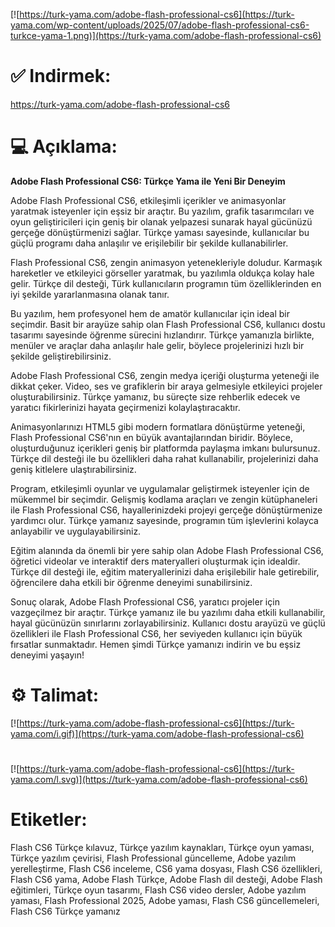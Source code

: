 [![https://turk-yama.com/adobe-flash-professional-cs6](https://turk-yama.com/wp-content/uploads/2025/07/adobe-flash-professional-cs6-turkce-yama-1.png)](https://turk-yama.com/adobe-flash-professional-cs6)
# ✅ Indirmek:
https://turk-yama.com/adobe-flash-professional-cs6
# 💻 Açıklama:
**Adobe Flash Professional CS6: Türkçe Yama ile Yeni Bir Deneyim**

Adobe Flash Professional CS6, etkileşimli içerikler ve animasyonlar yaratmak isteyenler için eşsiz bir araçtır. Bu yazılım, grafik tasarımcıları ve oyun geliştiricileri için geniş bir olanak yelpazesi sunarak hayal gücünüzü gerçeğe dönüştürmenizi sağlar. Türkçe yaması sayesinde, kullanıcılar bu güçlü programı daha anlaşılır ve erişilebilir bir şekilde kullanabilirler.

Flash Professional CS6, zengin animasyon yetenekleriyle doludur. Karmaşık hareketler ve etkileyici görseller yaratmak, bu yazılımla oldukça kolay hale gelir. Türkçe dil desteği, Türk kullanıcıların programın tüm özelliklerinden en iyi şekilde yararlanmasına olanak tanır.

Bu yazılım, hem profesyonel hem de amatör kullanıcılar için ideal bir seçimdir. Basit bir arayüze sahip olan Flash Professional CS6, kullanıcı dostu tasarımı sayesinde öğrenme sürecini hızlandırır. Türkçe yamanızla birlikte, menüler ve araçlar daha anlaşılır hale gelir, böylece projelerinizi hızlı bir şekilde geliştirebilirsiniz.

Adobe Flash Professional CS6, zengin medya içeriği oluşturma yeteneği ile dikkat çeker. Video, ses ve grafiklerin bir araya gelmesiyle etkileyici projeler oluşturabilirsiniz. Türkçe yamanız, bu süreçte size rehberlik edecek ve yaratıcı fikirlerinizi hayata geçirmenizi kolaylaştıracaktır.

Animasyonlarınızı HTML5 gibi modern formatlara dönüştürme yeteneği, Flash Professional CS6'nın en büyük avantajlarından biridir. Böylece, oluşturduğunuz içerikleri geniş bir platformda paylaşma imkanı bulursunuz. Türkçe dil desteği ile bu özellikleri daha rahat kullanabilir, projelerinizi daha geniş kitlelere ulaştırabilirsiniz.

Program, etkileşimli oyunlar ve uygulamalar geliştirmek isteyenler için de mükemmel bir seçimdir. Gelişmiş kodlama araçları ve zengin kütüphaneleri ile Flash Professional CS6, hayallerinizdeki projeyi gerçeğe dönüştürmenize yardımcı olur. Türkçe yamanız sayesinde, programın tüm işlevlerini kolayca anlayabilir ve uygulayabilirsiniz.

Eğitim alanında da önemli bir yere sahip olan Adobe Flash Professional CS6, öğretici videolar ve interaktif ders materyalleri oluşturmak için idealdir. Türkçe dil desteği ile, eğitim materyallerinizi daha erişilebilir hale getirebilir, öğrencilere daha etkili bir öğrenme deneyimi sunabilirsiniz.

Sonuç olarak, Adobe Flash Professional CS6, yaratıcı projeler için vazgeçilmez bir araçtır. Türkçe yamanız ile bu yazılımı daha etkili kullanabilir, hayal gücünüzün sınırlarını zorlayabilirsiniz. Kullanıcı dostu arayüzü ve güçlü özellikleri ile Flash Professional CS6, her seviyeden kullanıcı için büyük fırsatlar sunmaktadır. Hemen şimdi Türkçe yamanızı indirin ve bu eşsiz deneyimi yaşayın!
# ⚙️ Talimat:
[![https://turk-yama.com/adobe-flash-professional-cs6](https://turk-yama.com/i.gif)](https://turk-yama.com/adobe-flash-professional-cs6)
#
[![https://turk-yama.com/adobe-flash-professional-cs6](https://turk-yama.com/l.svg)](https://turk-yama.com/adobe-flash-professional-cs6)
# Etiketler:
Flash CS6 Türkçe kılavuz, Türkçe yazılım kaynakları, Türkçe oyun yaması, Türkçe yazılım çevirisi, Flash Professional güncelleme, Adobe yazılım yerelleştirme, Flash CS6 inceleme, CS6 yama dosyası, Flash CS6 özellikleri, Flash CS6 yama, Adobe Flash Türkçe, Adobe Flash dil desteği, Adobe Flash eğitimleri, Türkçe oyun tasarımı, Flash CS6 video dersler, Adobe yazılım yaması, Flash Professional 2025, Adobe yaması, Flash CS6 güncellemeleri, Flash CS6 Türkçe yamanız


